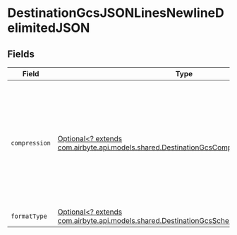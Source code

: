 # DestinationGcsJSONLinesNewlineDelimitedJSON


## Fields

| Field                                                                                                                                                   | Type                                                                                                                                                    | Required                                                                                                                                                | Description                                                                                                                                             |
| ------------------------------------------------------------------------------------------------------------------------------------------------------- | ------------------------------------------------------------------------------------------------------------------------------------------------------- | ------------------------------------------------------------------------------------------------------------------------------------------------------- | ------------------------------------------------------------------------------------------------------------------------------------------------------- |
| `compression`                                                                                                                                           | [Optional<? extends com.airbyte.api.models.shared.DestinationGcsCompression>](../../models/shared/DestinationGcsCompression.md)                         | :heavy_minus_sign:                                                                                                                                      | Whether the output files should be compressed. If compression is selected, the output filename will have an extra extension (GZIP: ".jsonl.gz").        |
| `formatType`                                                                                                                                            | [Optional<? extends com.airbyte.api.models.shared.DestinationGcsSchemasFormatFormatType>](../../models/shared/DestinationGcsSchemasFormatFormatType.md) | :heavy_minus_sign:                                                                                                                                      | N/A                                                                                                                                                     |